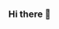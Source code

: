 ### Hi there 👋

<!--
**msoebrot/msoebrot** is a ✨ _special_ ✨ repository because its `README.md` (this file) appears on your GitHub profile.

Here are some ideas to get you started:

- 🔭 I’m currently working on thinking of ways to get programs to take over my responsibilities.
- 🌱 I’m currently learning Machine Learning and Web Design
- 👯 I’m looking to collaborate on anything AI related.
- 📫 How to reach me: msoebrot@ucsc.edu
- 😄 Pronouns: he\him
-->
